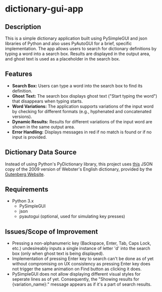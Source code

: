 # dictionary-gui-app

## Description

This is a simple dictionary application built using PySimpleGUI and json libraries of Python and also uses PyAutoGUI for a brief, specific implementation. The app allows users to search for dictionary definitions by typing a word into a search box. Results are displayed in the output area, and ghost text is used as a placeholder in the search box.

## Features

- **Search Box:** Users can type a word into the search box to find its definition.
- **Ghost Text:** The search box displays ghost text ("Start typing the word") that disappears when typing starts.
- **Word Variations:** The application supports variations of the input word by checking for different formats (e.g., hyphenated and concatenated versions).
- **Dynamic Results:** Results for different variations of the input word are shown in the same output area.
- **Error Handling:** Displays messages in red if no match is found or if no input is provided.

## Dictionary Data Source

Instead of using Python's PyDictionary library, this project uses [this](https://github.com/matthewreagan/WebstersEnglishDictionary/blob/master/dictionary.json) JSON copy of the 2009 version of Webster's English dictionary, provided by the [Gutenberg Website](https://www.gutenberg.org/).

## Requirements

- Python 3.x
  - PySimpleGUI
  - json
  - pyautogui (optional, used for simulating key presses)

## Issues/Scope of Improvement

- Pressing a non-alphanumeric key (Backspace, Enter, Tab, Caps Lock, etc.) undesireably inputs a single instance of letter 'd' into the search box (only when ghost text is being displayed).
- Implementation of pressing Enter key to search can't be done as of yet without compromising on UX consistency as pressing Enter key does not trigger the same animation on Find button as clicking it does.
- PySimpleGUI does not allow displaying different visual styles for seperate lines as of yet. Consequently, the "Showing results for {variation_name}:" message appears as if it's a part of search results.
